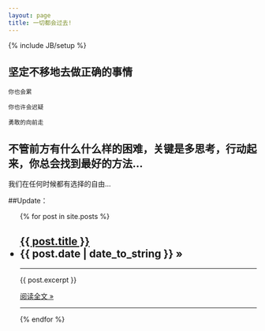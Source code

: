 ```yaml
---
layout: page
title: 一切都会过去!
---
```

{% include JB/setup %}


## 坚定不移地去做正确的事情 

    
    你也会累
   
    你也许会迟疑
      
    勇敢的向前走
      
	  

    
## 不管前方有什么什么样的困难，关键是多思考，行动起来，你总会找到最好的方法...
   我们在任何时候都有选择的自由...


##Update：

<ul class="posts">
  {% for post in site.posts %}
<h2>
  <a href="{{ post.url }}">
    {{ post.title }}
  </a> 
 <li><span>{{ post.date | date_to_string }}</span> &raquo;</li>
</h2>
<hr>
{{ post.excerpt }}
	<p> <a href="{{ post.url }}"><span >阅读全文 &raquo; </span></a></p>
<hr>
    
  {% endfor %}
</ul>




